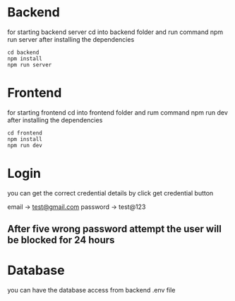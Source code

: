 # Backend

for starting backend server cd into backend folder and run command npm run server after installing the dependencies

```
cd backend
npm install
npm run server
```

# Frontend

for starting frontend cd into frontend folder and rum command npm run dev after installing the dependencies

```
cd frontend
npm install
npm run dev
```

# Login

you can get the correct credential details by click get credential button

email -> test@gmail.com
password -> test@123

## After five wrong password attempt the user will be blocked for 24 hours

# Database

you can have the database access from backend .env file
